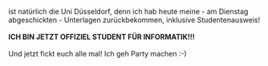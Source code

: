 <html><body><p>ist natürlich die Uni Düsseldorf, denn ich hab heute meine - am Dienstag abgeschickten - Unterlagen zurückbekommen, inklusive Studentenausweis!<br>
<br>
<strong>ICH BIN JETZT OFFIZIEL STUDENT FÜR INFORMATIK!!!</strong><br>
<br>
Und jetzt fickt euch alle mal! Ich geh Party machen :-)</p></body></html>